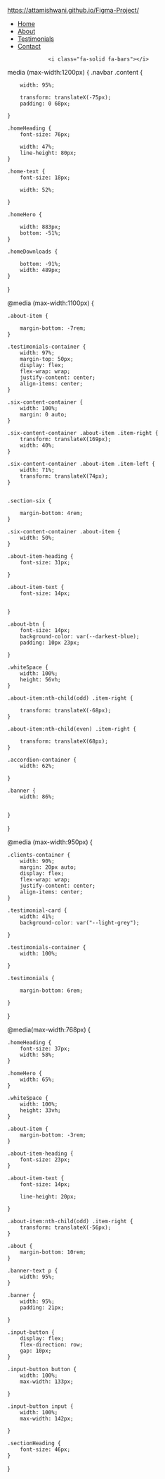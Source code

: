 https://attamishwani.github.io/Figma-Project/

 <ul class="menu">
                <li class="menuItem"><a href="">Home</a></li>
                <li class="menuItem"><a href="">About</a></li>
                <li class="menuItem"><a href="">Testimonials</a></li>
                <li class="menuItem"><a href="">Contact</a></li>
            </ul>

                 <i class="fa-solid fa-bars"></i>

media (max-width:1200px) {
.navbar .content {

        width: 95%;

        transform: translateX(-75px);
        padding: 0 68px;

    }

    .homeHeading {
        font-size: 76px;

        width: 47%;
        line-height: 80px;
    }

    .home-text {
        font-size: 18px;

        width: 52%;

    }

    .homeHero {

        width: 883px;
        bottom: -51%;
    }

    .homeDownloads {

        bottom: -91%;
        width: 489px;
    }

}

@media (max-width:1100px) {

    .about-item {

        margin-bottom: -7rem;
    }

    .testimonials-container {
        width: 97%;
        margin-top: 50px;
        display: flex;
        flex-wrap: wrap;
        justify-content: center;
        align-items: center;
    }

    .six-content-container {
        width: 100%;
        margin: 0 auto;
    }

    .six-content-container .about-item .item-right {
        transform: translateX(169px);
        width: 40%;
    }

    .six-content-container .about-item .item-left {
        width: 71%;
        transform: translateX(74px);
    }


    .section-six {

        margin-bottom: 4rem;
    }

    .six-content-container .about-item {
        width: 50%;
    }

    .about-item-heading {
        font-size: 31px;

    }

    .about-item-text {
        font-size: 14px;


    }

    .about-btn {
        font-size: 14px;
        background-color: var(--darkest-blue);
        padding: 10px 23px;

    }

    .whiteSpace {
        width: 100%;
        height: 56vh;
    }

    .about-item:nth-child(odd) .item-right {

        transform: translateX(-68px);
    }

    .about-item:nth-child(even) .item-right {

        transform: translateX(68px);
    }

    .accordion-container {
        width: 62%;

    }

    .banner {
        width: 86%;


    }

}

@media (max-width:950px) {

    .clients-container {
        width: 90%;
        margin: 20px auto;
        display: flex;
        flex-wrap: wrap;
        justify-content: center;
        align-items: center;
    }

    .testimonial-card {
        width: 41%;
        background-color: var("--light-grey");

    }

    .testimonials-container {
        width: 100%;

    }

    .testimonials {

        margin-bottom: 6rem;

    }

}

@media(max-width:768px) {

    .homeHeading {
        font-size: 37px;
        width: 58%;
    }

    .homeHero {
        width: 65%;
    }

    .whiteSpace {
        width: 100%;
        height: 33vh;
    }

    .about-item {
        margin-bottom: -3rem;
    }

    .about-item-heading {
        font-size: 23px;
    }

    .about-item-text {
        font-size: 14px;

        line-height: 20px;

    }

    .about-item:nth-child(odd) .item-right {
        transform: translateX(-56px);
    }

    .about {
        margin-bottom: 10rem;
    }

    .banner-text p {
        width: 95%;
    }

    .banner {
        width: 95%;
        padding: 21px;

    }

    .input-button {
        display: flex;
        flex-direction: row;
        gap: 10px;
    }

    .input-button button {
        width: 100%;
        max-width: 133px;

    }

    .input-button input {
        width: 100%;
        max-width: 142px;

    }

    .sectionHeading {
        font-size: 46px;
    }

}
